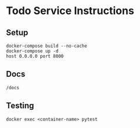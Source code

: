 # Todo Service Instructions


## Setup

```
docker-compose build --no-cache
docker-compose up -d
host 0.0.0.0 port 8000
```

## Docs
```
/docs
```

## Testing
```
docker exec <container-name> pytest
```
